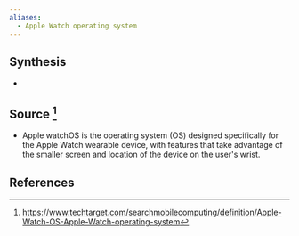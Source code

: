 ```yaml
---
aliases:
  - Apple Watch operating system
---
```

## Synthesis
- 
## Source [^1]
- Apple watchOS is the operating system (OS) designed specifically for the Apple Watch wearable device, with features that take advantage of the smaller screen and location of the device on the user's wrist.
## References

[^1]: https://www.techtarget.com/searchmobilecomputing/definition/Apple-Watch-OS-Apple-Watch-operating-system